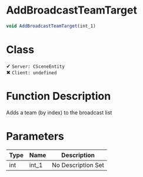 # AddBroadcastTeamTarget
```js	
void AddBroadcastTeamTarget(int_1)
```
# Class
✔ `Server: CSceneEntity`  
✖ `Client: undefined`  

# Function Description
Adds a team (by index) to the broadcast list
# Parameters
Type|Name|Description
--|--|--
int|int_1|No Description Set
